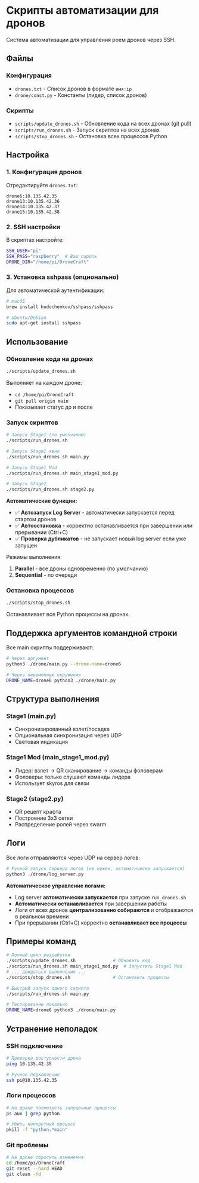 # Скрипты автоматизации для дронов

Система автоматизации для управления роем дронов через SSH.

## Файлы

### Конфигурация
- `drones.txt` - Список дронов в формате `имя:ip`
- `drone/const.py` - Константы (лидер, список дронов)

### Скрипты
- `scripts/update_drones.sh` - Обновление кода на всех дронах (git pull)
- `scripts/run_drones.sh` - Запуск скриптов на всех дронах
- `scripts/stop_drones.sh` - Остановка всех процессов Python

## Настройка

### 1. Конфигурация дронов

Отредактируйте `drones.txt`:
```
drone6:10.135.42.35
drone13:10.135.42.36
drone14:10.135.42.37
drone15:10.135.42.38
```

### 2. SSH настройки

В скриптах настройте:
```bash
SSH_USER="pi"
SSH_PASS="raspberry"  # Ваш пароль
DRONE_DIR="/home/pi/DroneCraft"
```

### 3. Установка sshpass (опционально)

Для автоматической аутентификации:
```bash
# macOS
brew install hudochenkov/sshpass/sshpass

# Ubuntu/Debian
sudo apt-get install sshpass
```

## Использование

### Обновление кода на дронах
```bash
./scripts/update_drones.sh
```

Выполняет на каждом дроне:
- `cd /home/pi/DroneCraft`
- `git pull origin main`
- Показывает статус до и после

### Запуск скриптов
```bash
# Запуск Stage1 (по умолчанию)
./scripts/run_drones.sh

# Запуск Stage1 явно
./scripts/run_drones.sh main.py

# Запуск Stage1 Mod
./scripts/run_drones.sh main_stage1_mod.py

# Запуск Stage2
./scripts/run_drones.sh stage2.py
```

**Автоматические функции:**
- ✅ **Автозапуск Log Server** - автоматически запускается перед стартом дронов
- ✅ **Автоостановка** - корректно останавливается при завершении или прерывании (Ctrl+C)
- ✅ **Проверка дубликатов** - не запускает новый log server если уже запущен

Режимы выполнения:
1. **Parallel** - все дроны одновременно (по умолчанию)
2. **Sequential** - по очереди

### Остановка процессов
```bash
./scripts/stop_drones.sh
```

Останавливает все Python процессы на дронах.

## Поддержка аргументов командной строки

Все main скрипты поддерживают:
```bash
# Через аргумент
python3 ./drone/main.py --drone-name=drone6

# Через переменную окружения
DRONE_NAME=drone6 python3 ./drone/main.py
```

## Структура выполнения

### Stage1 (main.py)
- Синхронизированный взлет/посадка
- Опциональная синхронизация через UDP
- Световая индикация

### Stage1 Mod (main_stage1_mod.py)
- Лидер: взлет → QR сканирование → команды фоловерам
- Фоловеры: только слушают команды лидера
- Использует skyros для связи

### Stage2 (stage2.py)
- QR рецепт крафта
- Построение 3x3 сетки
- Распределение ролей через swarm

## Логи

Все логи отправляются через UDP на сервер логов:
```bash
# Ручной запуск сервера логов (не нужен, автоматически запускается)
python3 ./drone/log_server.py
```

**Автоматическое управление логами:**
- Log server **автоматически запускается** при запуске `run_drones.sh`
- **Автоматически останавливается** при завершении работы
- Логи от всех дронов **централизованно собираются** и отображаются в реальном времени
- При прерывании (Ctrl+C) корректно **останавливает все процессы**

## Примеры команд

```bash
# Полный цикл разработки
./scripts/update_drones.sh              # Обновить код
./scripts/run_drones.sh main_stage1_mod.py  # Запустить Stage1 Mod
# ... дождаться выполнения ...
./scripts/stop_drones.sh                # Остановить процессы

# Быстрый запуск одного скрипта
./scripts/run_drones.sh main.py

# Тестирование локально
DRONE_NAME=drone6 python3 ./drone/main.py
```

## Устранение неполадок

### SSH подключение
```bash
# Проверка доступности дрона
ping 10.135.42.35

# Ручное подключение
ssh pi@10.135.42.35
```

### Логи процессов
```bash
# На дроне посмотреть запущенные процессы
ps aux | grep python

# Убить конкретный процесс
pkill -f "python.*main"
```

### Git проблемы
```bash
# На дроне сбросить изменения
cd /home/pi/DroneCraft
git reset --hard HEAD
git clean -fd
``` 